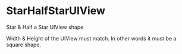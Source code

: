 # StarHalfStarUIView
Star &amp; Half a Star UIView shape

Width & Height of the UIView must match. In other words it must be a square shape.

